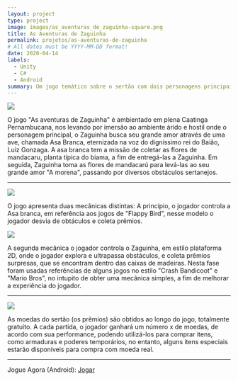 ```yaml
---
layout: project
type: project
image: images/as_aventuras_de_zaguinha-square.png
title: As Aventuras de Zaguinha 
permalink: projetos/as-aventuras-de-zaguinha
# All dates must be YYYY-MM-DD format!
date: 2020-04-14
labels:
  - Unity
  - C#
  - Android
summary: Um jogo temático sobre o sertão com dois personagens principais, a Asa branca e o Zaguinha em busca de aventuras pelo sertão.
---
```


<img class="ui image" src="{{ site.baseurl }}/images/as_aventuras_de_zaguinha-header.png">

O jogo "As aventuras de Zaguinha" é ambientado em plena Caatinga Pernambucana, nos levando por imersão ao ambiente árido e hostil onde o personagem principal, o Zaguinha busca seu grande amor através de uma ave, chamada Asa Branca, eternizada na voz do digníssimo rei do Baião, Luíz Gonzaga.
A asa branca tem a missão de coletar as flores de mandacaru, planta típica do biama, a fim de  entregá-las a Zaguinha. Em seguida, Zaguinha toma as flores de mandacarú para levá-las ao seu grande amor "A morena", passando por diversos obstáculos sertanejos.


<hr>
<img class="ui image" src="{{ site.baseurl }}/images/screenshots/aaz-3.png">

O jogo apresenta duas mecânicas distintas: A princípio, o jogador controla a Asa branca, em referência aos jogos de "Flappy Bird", nesse modelo o jogador desvia de obtáculos e coleta prêmios.

<img class="ui image" src="{{ site.baseurl }}/images/screenshots/aaz-1.png">

A segunda mecânica o jogador controla o Zaguinha, em estilo plataforma 2D, onde o jogador explora e ultrapassa obstáculos, e coleta prêmios surpresas, que se encontram dentro das caixas de madeiras. Nesta fase foram usadas referências de alguns jogos no estilo "Crash Bandicoot" e "Mario Bros", no intupito de obter uma mecânica simples, a fim de melhorar a experiência do jogador.
<hr>
<img class="ui image" src="{{ site.baseurl }}/images/screenshots/aaz-2.png">

As moedas do sertão (os prêmios) são obtidos ao longo do jogo, totalmente gratuito. A cada partida, o jogador ganhará um número x de moedas, de acordo com sua performance, podendo utilizá-los para comprar itens, como  armaduras e poderes temporários, no entanto, alguns itens especiais estarão disponíveis para compra com moeda real.

<hr>
Jogue Agora (Android): <a href="https://play.google.com/store/apps/details?id=com.cakeRoll.asaventurasdezaguinha"><i class="large github icon"></i>Jogar</a>